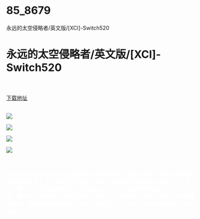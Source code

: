 # 85_8679
永远的太空侵略者/英文版/[XCI]-Switch520
# 永远的太空侵略者/英文版/[XCI]-Switch520
 <br/></br>
[下载地址](https://www.switch520.cc/article/8679 "下载地址")
<br/></br>

<p><span style="color: #ffffff;"><strong><img src="https://www.switch520.cc/muke_img/upload_art_editor_20201230-1_45546f157c7354cd59d581842edddcac.jpg"></strong></span></p>
<p><span style="color: #ffffff;"><strong><img src="https://www.switch520.cc/muke_img/upload_art_editor_20201230-1_85255894ba85334b63ee3b6d3a845e15.jpg"></strong></span></p>
<p><span style="color: #ffffff;"><strong><img src="https://www.switch520.cc/muke_img/upload_art_editor_20201230-1_b8520ee8e360a9a2d9287b2dfe4c5204.jpg"></strong></span></p>
<p><span style="color: #ffffff;"><strong><img src="https://www.switch520.cc/muke_img/upload_art_editor_20201230-1_7868b69a2d8126b47f0c0242f8fe73c8.jpg"></strong></span></p>
<p>&nbsp;</p>
<p><span style="color: #ffffff;"><strong>Space Invaders Extreme的图形和交互声音得到了极大的改进，可提供全新的身临其境的体验！《太空侵略者至尊》充满了生动的视觉效果和动人的配乐，共有16个舞台，充满了侵略者和庞大的头目大战。在《太空侵略者Gigamax 4 SE》中，最多可与4位玩家一起享受沙发多人游戏。与朋友组队击落入侵者，以尽快清除阶段。这种全新的体验提供了TAITO声音团队“ ZUNTATA”创作的新舞台，头和新音乐。</strong></span></p>
<p><span style="color: #ffffff;"><strong>&nbsp;</strong></span></p>
